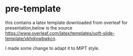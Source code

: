 # pre-template

this contains a latex template downloaded from overleaf for presentation,below is the source
https://www.overleaf.com/latex/templates/uoft-slide-template/xkhdjxwbwkcn.

I made some change to adapt it to MIPT style.
